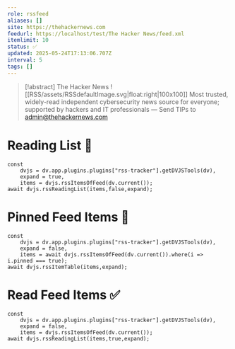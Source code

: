 ```yaml
---
role: rssfeed
aliases: []
site: https://thehackernews.com
feedurl: https://localhost/test/The Hacker News/feed.xml
itemlimit: 10
status: ✅
updated: 2025-05-24T17:13:06.707Z
interval: 5
tags: []
---
```


> [!abstract] The Hacker News
> ![[RSS/assets/RSSdefaultImage.svg|float:right|100x100]] Most trusted, widely-read independent cybersecurity news source for everyone; supported by hackers and IT professionals — Send TIPs to admin@thehackernews.com

# Reading List 📑

~~~dataviewjs
const
	dvjs = dv.app.plugins.plugins["rss-tracker"].getDVJSTools(dv),
	expand = true,
	items = dvjs.rssItemsOfFeed(dv.current());
await dvjs.rssReadingList(items,false,expand);
~~~

# Pinned Feed Items 📍

~~~dataviewjs
const
	dvjs = dv.app.plugins.plugins["rss-tracker"].getDVJSTools(dv),
	expand = false,
	items = await dvjs.rssItemsOfFeed(dv.current()).where(i => i.pinned === true);
await dvjs.rssItemTable(items,expand);
~~~

# Read Feed Items ✅

~~~dataviewjs
const
	dvjs = dv.app.plugins.plugins["rss-tracker"].getDVJSTools(dv),
	expand = false,
	items = dvjs.rssItemsOfFeed(dv.current());
await dvjs.rssReadingList(items,true,expand);
~~~